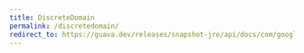 ```yaml
---
title: DiscreteDomain
permalink: /discretedomain/
redirect_to: https://guava.dev/releases/snapshot-jre/api/docs/com/google/common/collect/DiscreteDomain.html
---
```


